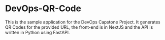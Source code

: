 # DevOps-QR-Code
This is the sample application for the DevOps Capstone Project. It generates QR Codes for the provided URL, the front-end is in NextJS and the API is written in Python using FastAPI.
